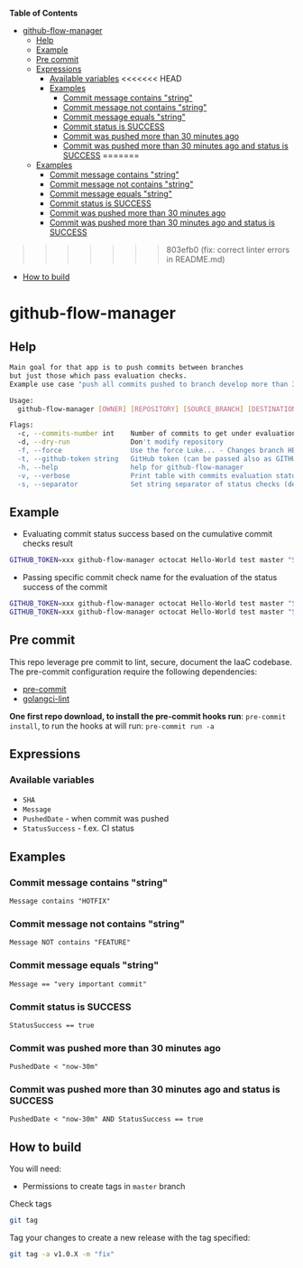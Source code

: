 <!-- START doctoc generated TOC please keep comment here to allow auto update -->
<!-- DON'T EDIT THIS SECTION, INSTEAD RE-RUN doctoc TO UPDATE -->
**Table of Contents**

- [github-flow-manager](#github-flow-manager)
  - [Help](#help)
  - [Example](#example)
  - [Pre commit](#pre-commit)
  - [Expressions](#expressions)
    - [Available variables](#available-variables)
<<<<<<< HEAD
    - [Examples](#examples)
        - [Commit message contains "string"](#commit-message-contains-string)
        - [Commit message not contains "string"](#commit-message-not-contains-string)
        - [Commit message equals "string"](#commit-message-equals-string)
        - [Commit status is SUCCESS](#commit-status-is-success)
        - [Commit was pushed more than 30 minutes ago](#commit-was-pushed-more-than-30-minutes-ago)
        - [Commit was pushed more than 30 minutes ago and status is SUCCESS](#commit-was-pushed-more-than-30-minutes-ago-and-status-is-success)
=======
  - [Examples](#examples)
    - [Commit message contains "string"](#commit-message-contains-string)
    - [Commit message not contains "string"](#commit-message-not-contains-string)
    - [Commit message equals "string"](#commit-message-equals-string)
    - [Commit status is SUCCESS](#commit-status-is-success)
    - [Commit was pushed more than 30 minutes ago](#commit-was-pushed-more-than-30-minutes-ago)
    - [Commit was pushed more than 30 minutes ago and status is SUCCESS](#commit-was-pushed-more-than-30-minutes-ago-and-status-is-success)
>>>>>>> 803efb0 (fix: correct linter errors in README.md)
  - [How to build](#how-to-build)

<!-- END doctoc generated TOC please keep comment here to allow auto update -->

# github-flow-manager

## Help

```sh
Main goal for that app is to push commits between branches
but just those which pass evaluation checks.
Example use case "push all commits pushed to branch develop more than 30 minutes ago to branch master"

Usage:
  github-flow-manager [OWNER] [REPOSITORY] [SOURCE_BRANCH] [DESTINATION_BRANCH] [EXPRESSION] [SPECIFIC_COMMIT_CHECK_NAME - Optional] [flags]

Flags:
  -c, --commits-number int    Number of commits to get under evaluation (>0, <=100) (default 100)
  -d, --dry-run               Don't modify repository
  -f, --force                 Use the force Luke... - Changes branch HEAD with force
  -t, --github-token string   GitHub token (can be passed also as GITHUB_TOKEN env variable
  -h, --help                  help for github-flow-manager
  -v, --verbose               Print table with commits evaluation status
  -s, --separator             Set string separator of status checks (default ,)
```

## Example

- Evaluating commit status success based on the cumulative commit checks result

```sh
GITHUB_TOKEN=xxx github-flow-manager octocat Hello-World test master "StatusSuccess == false" --verbose --dry-run
```

- Passing specific commit check name for the evaluation of the status success of the commit

```sh
GITHUB_TOKEN=xxx github-flow-manager octocat Hello-World test master "StatusSuccess == false" "pipeline-name-to-be-checked" --verbose --dry-run
GITHUB_TOKEN=xxx github-flow-manager octocat Hello-World test master "StatusSuccess == false" "pipeline-1-name-to-be-checked,pipeline-2-name-to-be-checked" --verbose --dry-run
```

## Pre commit

This repo leverage pre commit to lint, secure, document the IaaC codebase. The pre-commit configuration require the following dependencies:

- [pre-commit](https://pre-commit.com/#install)
- [golangci-lint](https://golangci-lint.run/usage/install/#local-installation)

**One first repo download, to install the pre-commit hooks run**: `pre-commit install`, to run the hooks at will run: `pre-commit run -a`

## Expressions

### Available variables

- `SHA`
- `Message`
- `PushedDate` - when commit was pushed
- `StatusSuccess` - f.ex. CI status

## Examples

### Commit message contains "string"

`Message contains "HOTFIX"`

### Commit message not contains "string"

`Message NOT contains "FEATURE"`

### Commit message equals "string"

`Message == "very important commit"`

### Commit status is SUCCESS

`StatusSuccess == true`

### Commit was pushed more than 30 minutes ago

`PushedDate < "now-30m"`

### Commit was pushed more than 30 minutes ago and status is SUCCESS

`PushedDate < "now-30m" AND StatusSuccess == true`

## How to build

You will need:

- Permissions to create tags in `master` branch

Check tags

```sh
git tag
```

Tag your changes to create a new release with the tag specified:

```sh
git tag -a v1.0.X -m "fix"
```
